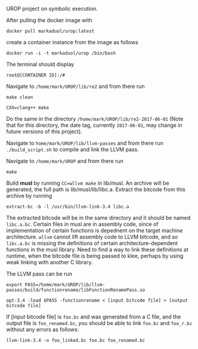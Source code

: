 UROP project on symbolic execution.

After pulling the docker image with

`docker pull markaduol/urop:latest`

create a container instance from the image as follows

`docker run -i -t markaduol/urop /bin/bash`

The terminal should display

`root@[CONTAINER ID]:/#`

Navigate to `/home/mark/UROP/lib/re2` and from there run

`make clean`

`CXX=clang++ make`

Do the same in the directory `/home/mark/UROP/lib/re2-2017-06-01` (Note that for this directory, the date tag, currently `2017-06-01`, may change in future versions of this project).

Navigate to `home/mark/UROP/lib/llvm-passes` and from there run `./build_script.sh` to compile and link the LLVM pass.

Navigate to `/home/mark/UROP` and from there run

`make`

Build **musl** by running `CC=wllvm make` in lib/musl. An archive will be generated, the full path is lib/musl/lib/libc.a. Extract the bitcode from this archive by running

`extract-bc -b -l /usr/bin/llvm-link-3.4 libc.a`

The extracted bitcode will be in the same directory and it should be named `libc.a.bc`. Certain files in musl are in assembly code, since of implementation of certain functions is depednent on the target machine architecture. `wllvm` cannot lift assembly code to LLVM bitcode, and so `libc.a.bc` is missing the definitions of certain architecture-dependent functions in the musl library. Need to find a way to link these definitions at runtime, when the bitcode file is being passed to klee, perhaps by using weak linking with another C library.

The LLVM pass can be run

`export PASS=/home/mark/UROP/lib/llvm-passes/build/functionrename/libFunctionRenamePass.so`

`opt-3.4 -load $PASS -functionrename < [input bitcode file] > [output bitcode file]`

If [input bitcode file] is `foo.bc` and was generated from a C file, and the output file is `foo_renamed.bc`, you should be able to link `foo.bc` and `foo_r.bc` without any errors as follows:

`llvm-link-3.4 -o foo_linked.bc foo.bc foo_renamed.bc`
